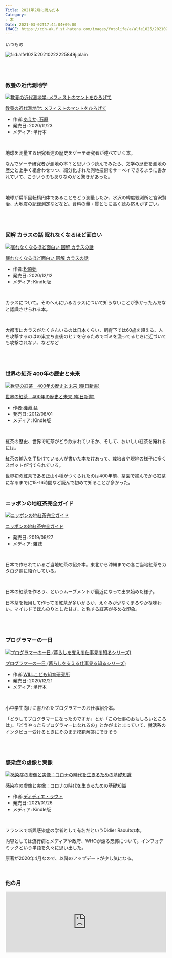 ```yaml
---
Title: 2021年2月に読んだ本
Category:
- 本
Date: 2021-03-02T17:44:04+09:00
IMAGE: https://cdn-ak.f.st-hatena.com/images/fotolife/a/alfe1025/20210222/20210222225849.jpg
---
```


<p>いつもの</p>
<p><img src="https://cdn-ak.f.st-hatena.com/images/fotolife/a/alfe1025/20210222/20210222225849.jpg" alt="f:id:alfe1025:20210222225849j:plain" title="" class="hatena-fotolife" itemprop="image" /></p>
<p> </p>

### <br />教養の近代測地学

<div class="freezed">
<div class="external-link-detail"><a href="https://www.amazon.co.jp/exec/obidos/ASIN/4588352342/ab1025-22/"><img src="https://m.media-amazon.com/images/I/51R-Y+bwDfL.jpg" class="external-link-detail-image" alt="教養の近代測地学: メフィストのマントをひろげて" title="教養の近代測地学: メフィストのマントをひろげて" /></a>
<div class="external-link-detail-info">
<p class="external-link-detail-title"><a href="https://www.amazon.co.jp/exec/obidos/ASIN/4588352342/ab1025-22/">教養の近代測地学: メフィストのマントをひろげて</a></p>
<ul>
<li><span class="external-link-detail-label">作者:</span><a href="http://d.hatena.ne.jp/keyword/%A4%A2%A4%A8%A4%AB%2C%20%C0%D0%B8%B6" class="keyword">あえか, 石原</a></li>
<li><span class="external-link-detail-label">発売日:</span> 2020/11/23</li>
<li><span class="external-link-detail-label">メディア:</span> 単行本</li>
</ul>
</div>
<div class="external-link-detail-foot"> </div>
</div>
</div>
<p>地球を測量する研究者達の歴史をゲーテ研究者が述べていく本。</p>
<p>なんでゲーテ研究者が測地の本？と思いつつ読んでみたら、文学の歴史を測地の歴史と上手く組合わせつつ、細分化された測地技術をサーベイできるように書かれていて、こういうのもありなのかと驚きがあった。</p>
<p> </p>
<p>地球が扁平回転楕円体であることをどう測量したか、水沢の緯度観測所と宮沢賢治、大地震の記録測定などなど。資料の量・質ともに高く読み応えがすごい。</p>
<p> </p>

### <br />図解 カラスの話 眠れなくなるほど面白い

<div class="freezed">
<div class="external-link-detail"><a href="https://www.amazon.co.jp/exec/obidos/ASIN/B08MNM48VW/ab1025-22/"><img src="https://m.media-amazon.com/images/I/51u62kFJaHL.jpg" class="external-link-detail-image" alt="眠れなくなるほど面白い 図解 カラスの話" title="眠れなくなるほど面白い 図解 カラスの話" /></a>
<div class="external-link-detail-info">
<p class="external-link-detail-title"><a href="https://www.amazon.co.jp/exec/obidos/ASIN/B08MNM48VW/ab1025-22/">眠れなくなるほど面白い 図解 カラスの話</a></p>
<ul>
<li><span class="external-link-detail-label">作者:</span><a href="http://d.hatena.ne.jp/keyword/%BE%BE%B8%B6%BB%CF" class="keyword">松原始</a></li>
<li><span class="external-link-detail-label">発売日:</span> 2020/12/12</li>
<li><span class="external-link-detail-label">メディア:</span> Kindle版</li>
</ul>
</div>
<div class="external-link-detail-foot"> </div>
</div>
</div>
<p>カラスについて。そのへんにいるカラスについて知らないことが多かったんだなと認識させられる本。</p>
<p> </p>
<p>大都市にカラスがたくさんいるのは日本くらい、飼育下では60歳を超える、人を攻撃するのはの巣立ち直後のヒナを守るためでゴミを漁ってるときに近づいても攻撃されない、などなど</p>
<p> </p>

### <br />世界の紅茶 400年の歴史と未来

<div class="freezed">
<div class="external-link-detail"><a href="https://www.amazon.co.jp/exec/obidos/ASIN/B009AAL0JG/ab1025-22/"><img src="https://m.media-amazon.com/images/I/41wh-oLSnjL.jpg" class="external-link-detail-image" alt="世界の紅茶　400年の歴史と未来 (朝日新書)" title="世界の紅茶　400年の歴史と未来 (朝日新書)" /></a>
<div class="external-link-detail-info">
<p class="external-link-detail-title"><a href="https://www.amazon.co.jp/exec/obidos/ASIN/B009AAL0JG/ab1025-22/">世界の紅茶　400年の歴史と未来 (朝日新書)</a></p>
<ul>
<li><span class="external-link-detail-label">作者:</span><a href="http://d.hatena.ne.jp/keyword/%B0%EB%CA%A5%20%CC%D4" class="keyword">磯淵 猛</a></li>
<li><span class="external-link-detail-label">発売日:</span> 2012/08/01</li>
<li><span class="external-link-detail-label">メディア:</span> Kindle版</li>
</ul>
</div>
<div class="external-link-detail-foot"> </div>
</div>
</div>
<p>紅茶の歴史、世界で紅茶がどう飲まれているか、そして、おいしい紅茶を淹れるには。</p>
<p>紅茶の輸入を手掛けている人が書いた本だけあって、栽培者や現地の様子に多くスポットが当てられている。</p>
<p>世界初の紅茶である正山小種がつくられたのは400年前、茶園で摘んでから紅茶になるまでに15-16時間など読んで初めて知ることが多かった。</p>

### <br />ニッポンの地紅茶完全ガイド 

<div class="freezed">
<div class="external-link-detail"><a href="https://www.amazon.co.jp/exec/obidos/ASIN/4777957217/ab1025-22/"><img src="https://m.media-amazon.com/images/I/41mJtnROkcL.jpg" class="external-link-detail-image" alt="ニッポンの地紅茶完全ガイド" title="ニッポンの地紅茶完全ガイド" /></a>
<div class="external-link-detail-info">
<p class="external-link-detail-title"><a href="https://www.amazon.co.jp/exec/obidos/ASIN/4777957217/ab1025-22/">ニッポンの地紅茶完全ガイド</a></p>
<ul>
<li><span class="external-link-detail-label">発売日:</span> 2019/09/27</li>
<li><span class="external-link-detail-label">メディア:</span> 雑誌</li>
</ul>
</div>
<div class="external-link-detail-foot"> </div>
</div>
</div>
<p>日本で作られているご当地紅茶の紹介本。東北から沖縄までの各ご当地紅茶をカタログ調に紹介している。</p>
<p> </p>
<p>日本の紅茶を作ろう、というムーブメントが最近になって出来始めた様子。</p>
<p>日本茶を転用して作ってる紅茶が多いからか、えぐみが少なくまろやかな味わい。マイルドでほんのりとした甘さ、と称する紅茶が多めな印象。</p>
<p> </p>

### <br />プログラマーの一日

<div class="freezed">
<div class="external-link-detail"><a href="https://www.amazon.co.jp/exec/obidos/ASIN/4586086254/ab1025-22/"><img src="https://m.media-amazon.com/images/I/51XWQ1-zioL.jpg" class="external-link-detail-image" alt="プログラマーの一日 (暮らしを支える仕事見る知るシリーズ)" title="プログラマーの一日 (暮らしを支える仕事見る知るシリーズ)" /></a>
<div class="external-link-detail-info">
<p class="external-link-detail-title"><a href="https://www.amazon.co.jp/exec/obidos/ASIN/4586086254/ab1025-22/">プログラマーの一日 (暮らしを支える仕事見る知るシリーズ)</a></p>
<ul>
<li><span class="external-link-detail-label">作者:</span><a href="http://d.hatena.ne.jp/keyword/WILL%A4%B3%A4%C9%A4%E2%C3%CE%B0%E9%B8%A6%B5%E6%BD%EA" class="keyword">WILLこども知育研究所</a></li>
<li><span class="external-link-detail-label">発売日:</span> 2020/12/21</li>
<li><span class="external-link-detail-label">メディア:</span> 単行本</li>
</ul>
</div>
<div class="external-link-detail-foot"> </div>
</div>
</div>
<p>小中学生向けに書かれたプログラマーのお仕事紹介本。</p>
<p>「どうしてプログラマーになったのですか」とか「この仕事のおもしろいところは」、「どうやったらプログラマーになれるの」とかがまとまっていて、就活系のインタビュー受けるときにそのまま模範解答にできそう</p>
<p> </p>

### <br />感染症の虚像と実像

<div class="freezed">
<div class="external-link-detail"><a href="https://www.amazon.co.jp/exec/obidos/ASIN/B08V112JXT/ab1025-22/"><img src="https://m.media-amazon.com/images/I/417ldpKOM4L.jpg" class="external-link-detail-image" alt="感染症の虚像と実像：コロナの時代を生きるための基礎知識" title="感染症の虚像と実像：コロナの時代を生きるための基礎知識" /></a>
<div class="external-link-detail-info">
<p class="external-link-detail-title"><a href="https://www.amazon.co.jp/exec/obidos/ASIN/B08V112JXT/ab1025-22/">感染症の虚像と実像：コロナの時代を生きるための基礎知識</a></p>
<ul>
<li><span class="external-link-detail-label">作者:</span><a href="http://d.hatena.ne.jp/keyword/%A5%C7%A5%A3%A5%C7%A5%A3%A5%A8%A1%A6%A5%E9%A5%A6%A5%C8" class="keyword">ディディエ・ラウト</a></li>
<li><span class="external-link-detail-label">発売日:</span> 2021/01/26</li>
<li><span class="external-link-detail-label">メディア:</span> Kindle版</li>
</ul>
</div>
<div class="external-link-detail-foot"> </div>
</div>
</div>
<p>フランスで新興感染症の学者として有名だというDidier Raoultの本。</p>
<p>内容としては流行病とメディアや政府、WHOが煽る恐怖について。インフォデミックという単語を久々に思い出した。</p>
<p>原著が2020年4月なので、以降のアップデートが少し気になる。</p>
<p> </p>

### 他の月

<p><iframe src="https://hatenablog-parts.com/embed?url=https%3A%2F%2Fblog.alfebelow.com%2Fentry%2F2021%2F01%2F31%2F2020%25E5%25B9%25B412%25E6%259C%2588%25E3%2581%258B%25E3%2582%25892021%25E5%25B9%25B41%25E6%259C%2588%25E3%2581%25AB%25E8%25AA%25AD%25E3%2582%2593%25E3%2581%25A0%25E6%259C%25AC" title="2020年12月から2021年1月に読んだ本 - FUN YOU BLOG" class="embed-card embed-blogcard" scrolling="no" frameborder="0" style="display: block; width: 100%; height: 190px; max-width: 500px; margin: auto;"></iframe></p>
<p> </p>
